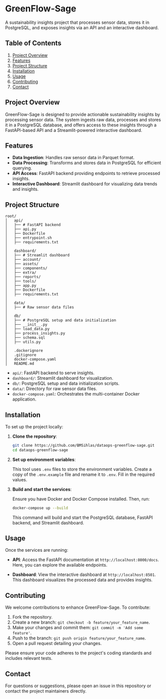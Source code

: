 # GreenFlow-Sage

A sustainability insights project that processes sensor data, stores it in PostgreSQL, and exposes insights via an API and an interactive dashboard.

## Table of Contents

1. [Project Overview](#project-overview)
2. [Features](#features)
3. [Project Structure](#project-structure)
4. [Installation](#installation)
5. [Usage](#usage)
6. [Contributing](#contributing)
8. [Contact](#contact)

## Project Overview

GreenFlow-Sage is designed to provide actionable sustainability insights by processing sensor data. The system ingests raw data, processes and stores it in a PostgreSQL database, and offers access to these insights through a FastAPI-based API and a Streamlit-powered interactive dashboard.

## Features

- **Data Ingestion**: Handles raw sensor data in Parquet format.
- **Data Processing**: Transforms and stores data in PostgreSQL for efficient querying.
- **API Access**: FastAPI backend providing endpoints to retrieve processed insights.
- **Interactive Dashboard**: Streamlit dashboard for visualizing data trends and insights.

## Project Structure

```plaintext
root/
│   api/
│   ├── # FastAPI backend
│   ├── api.py
│   ├── Dockerfile
│   ├── entrypoint.sh
│   ├── requirements.txt
│   
│   dashboard/
│   ├── # Streamlit dashboard
│   ├── account/
│   ├── assets/
│   ├── components/
│   ├── extra/
│   ├── reports/
│   ├── tools/
│   ├── app.py
│   ├── Dockerfile
│   ├── requirements.txt
│   
│   data/
│   ├── # Raw sensor data files
│   
│   db/
│   ├── # PostgreSQL setup and data initialization
│   ├── __init__.py
│   ├── load_data.py
│   ├── process_insights.py
│   ├── schema.sql
│   ├── utils.py
│   
│   .dockerignore
│   .gitignore
│   docker-compose.yaml
│   README.md
```

- `api/`: FastAPI backend to serve insights.
- `dashboard/`: Streamlit dashboard for visualization.
- `db/`: PostgreSQL setup and data initialization scripts.
- `data/`: Directory for raw sensor data files.
- `docker-compose.yaml`: Orchestrates the multi-container Docker application.

## Installation

To set up the project locally:

1. **Clone the repository**:

   ```bash
   git clone https://github.com/BMSihlas/dataops-greenflow-sage.git
   cd dataops-greenflow-sage
   ```

2. **Set up environment variables**:

    This tool uses `.env` files to store the environment variables. Create a copy of the `.env.example` file and rename it to `.env`. Fill in the required values.

3. **Build and start the services**:

   Ensure you have Docker and Docker Compose installed. Then, run:

   ```bash
   docker-compose up --build
   ```

   This command will build and start the PostgreSQL database, FastAPI backend, and Streamlit dashboard.

## Usage

Once the services are running:

- **API**: Access the FastAPI documentation at `http://localhost:8000/docs`. Here, you can explore the available endpoints.

- **Dashboard**: View the interactive dashboard at `http://localhost:8501`. This dashboard visualizes the processed data and provides insights.

## Contributing

We welcome contributions to enhance GreenFlow-Sage. To contribute:

1. Fork the repository.
2. Create a new branch: `git checkout -b feature/your_feature_name`.
3. Make your changes and commit them: `git commit -m 'Add some feature'`.
4. Push to the branch: `git push origin feature/your_feature_name`.
5. Open a pull request detailing your changes.

Please ensure your code adheres to the project's coding standards and includes relevant tests.

## Contact

For questions or suggestions, please open an issue in this repository or contact the project maintainers directly.

